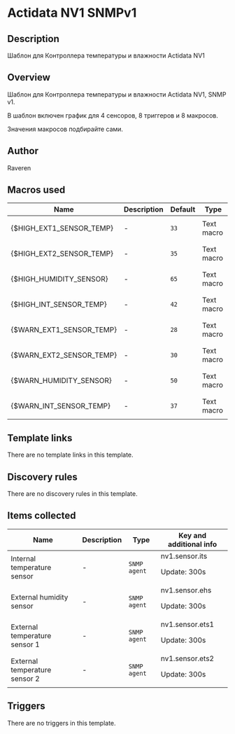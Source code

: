 # Actidata NV1 SNMPv1

## Description

Шаблон для Контроллера температуры и влажности Actidata NV1

## Overview

Шаблон для Контроллера температуры и влажности Actidata NV1, SNMP v1.


В шаблон включен график для 4 сенсоров, 8 триггеров и 8 макросов.  



Значения макросов подбирайте сами.  



 



## Author

Raveren

## Macros used

|Name|Description|Default|Type|
|----|-----------|-------|----|
|{$HIGH_EXT1_SENSOR_TEMP}|<p>-</p>|`33`|Text macro|
|{$HIGH_EXT2_SENSOR_TEMP}|<p>-</p>|`35`|Text macro|
|{$HIGH_HUMIDITY_SENSOR}|<p>-</p>|`65`|Text macro|
|{$HIGH_INT_SENSOR_TEMP}|<p>-</p>|`42`|Text macro|
|{$WARN_EXT1_SENSOR_TEMP}|<p>-</p>|`28`|Text macro|
|{$WARN_EXT2_SENSOR_TEMP}|<p>-</p>|`30`|Text macro|
|{$WARN_HUMIDITY_SENSOR}|<p>-</p>|`50`|Text macro|
|{$WARN_INT_SENSOR_TEMP}|<p>-</p>|`37`|Text macro|
## Template links

There are no template links in this template.

## Discovery rules

There are no discovery rules in this template.

## Items collected

|Name|Description|Type|Key and additional info|
|----|-----------|----|----|
|Internal temperature sensor|<p>-</p>|`SNMP agent`|nv1.sensor.its<p>Update: 300s</p>|
|External humidity sensor|<p>-</p>|`SNMP agent`|nv1.sensor.ehs<p>Update: 300s</p>|
|External temperature sensor 1|<p>-</p>|`SNMP agent`|nv1.sensor.ets1<p>Update: 300s</p>|
|External temperature sensor 2|<p>-</p>|`SNMP agent`|nv1.sensor.ets2<p>Update: 300s</p>|
## Triggers

There are no triggers in this template.

